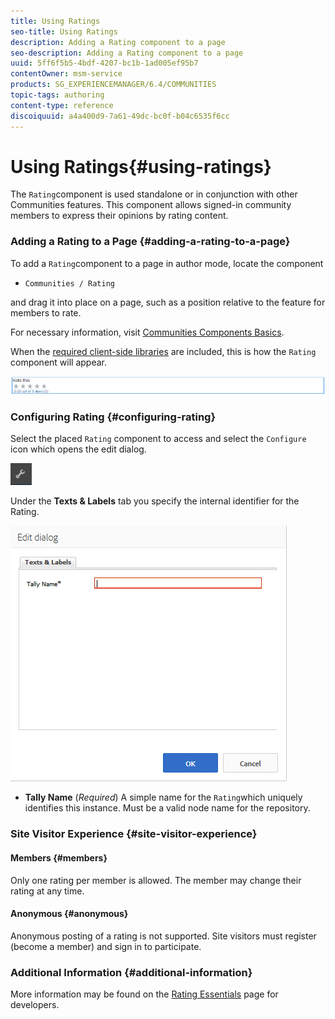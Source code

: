 ```yaml
---
title: Using Ratings
seo-title: Using Ratings
description: Adding a Rating component to a page
seo-description: Adding a Rating component to a page
uuid: 5ff6f5b5-4bdf-4207-bc1b-1ad005ef95b7
contentOwner: msm-service
products: SG_EXPERIENCEMANAGER/6.4/COMMUNITIES
topic-tags: authoring
content-type: reference
discoiquuid: a4a400d9-7a61-49dc-bc0f-b04c6535f6cc
---
```


# Using Ratings{#using-ratings}

The `Rating`component is used standalone or in conjunction with other Communities features. This component allows signed-in community members to express their opinions by rating content.

### Adding a Rating to a Page {#adding-a-rating-to-a-page}

To add a `Rating`component to a page in author mode, locate the component

* `Communities / Rating`

and drag it into place on a page, such as a position relative to the feature for members to rate.

For necessary information, visit [Communities Components Basics](../../communities/using/basics.md).

When the [required client-side libraries](../../communities/using/rating-basics.md#essentialsforclientside) are included, this is how the `Rating` component will appear.

![](assets/chlimage_1-493.png)

### Configuring Rating {#configuring-rating}

Select the placed `Rating` component to access and select the `Configure` icon which opens the edit dialog.

![](assets/chlimage_1-494.png)

Under the **Texts & Labels** tab you specify the internal identifier for the Rating.

![](assets/chlimage_1-495.png)

* **Tally Name** 
  (*Required*) A simple name for the `Rating`which uniquely identifies this instance. Must be a valid node name for the repository.

### Site Visitor Experience {#site-visitor-experience}

#### Members {#members}

Only one rating per member is allowed. The member may change their rating at any time.

#### Anonymous {#anonymous}

Anonymous posting of a rating is not supported. Site visitors must register (become a member) and sign in to participate.

### Additional Information {#additional-information}

More information may be found on the [Rating Essentials](../../communities/using/rating-basics.md) page for developers.
